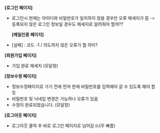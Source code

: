 **[로그인 페이지]**

- 로그인시 현재는 아이디와 비밀번호가 일치하지 않을 경우만 오류 메세지가 뜸
  -> 등록되지 않은 로그인 정보일 경우도 메세지로 알려줘야 할까??

  **[메일인증 페이지]**

- [실패]
  : 코드 -1 / 의도하지 않은 오류가 뭘 의미?

**[회원가입 페이지]**

- 가입 완료 메세지 (모달창)

**[정보수정 페이지]**

- 정보수정페이지로 가기 전에 먼저 현재 비밀번호를 입력해야 갈 수 있도록 해야 할 듯
- 비밀번호 및 닉네임 변경은 가능하나 오류가 있음
- 수정이 완료되었습니다. (모달창)

**[로그아웃 페이지]**

- 로그아웃 클릭 후 바로 로그인 페이지로 넘어감 (너무 빠름)
